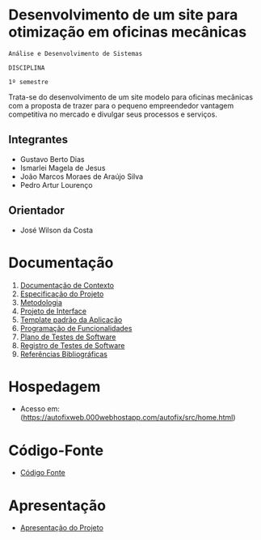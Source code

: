 # Desenvolvimento de um site para otimização em oficinas mecânicas 

`Análise e Desenvolvimento de Sistemas`

`DISCIPLINA`

`1º semestre`

Trata-se do desenvolvimento de um site modelo para oficinas mecânicas com a proposta de trazer para o pequeno empreendedor vantagem competitiva no mercado e divulgar seus processos e serviços.

## Integrantes

* Gustavo Berto Dias  
* Ismarlei Magela de Jesus 
* João Marcos Moraes de Araújo Silva 
* Pedro Artur Lourenço 

## Orientador

* José Wilson da Costa

# Documentação

<ol>
<li><a href="documentos/01-Documentação de Contexto.md"> Documentação de Contexto</a></li>
<li><a href="documentos/02-Especificação do Projeto.md"> Especificação do Projeto</a></li>
<li><a href="documentos/03-Metodologia.md"> Metodologia</a></li>
<li><a href="documentos/04-Projeto de Interface.md"> Projeto de Interface</a></li>
<li><a href="documentos/05-Template padrão da Aplicação.md"> Template padrão da Aplicação</a></li>
<li><a href="documentos/06-Programação de Funcionalidades.md"> Programação de Funcionalidades</a></li>
<li><a href="documentos/07-Plano de Testes de Software.md"> Plano de Testes de Software</a></li>
<li><a href="documentos/08-Registro de Testes de Software.md"> Registro de Testes de Software</a></li>
<li><a href="documentos/09-Referências.md"> Referências Bibliográficas</a></li>
</ol>

# Hospedagem

* Acesso em:(https://autofixweb.000webhostapp.com/autofix/src/home.html)
 

# Código-Fonte

* <a href="codigo-fonte/README.md">Código Fonte</a>

# Apresentação

* <a href="apresentacao/README.md">Apresentação do Projeto</a>
